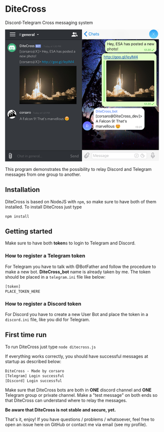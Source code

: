 # DiteCross
Discord-Telegram Cross messaging system

![DiteCross Example](/readme_assets/example.png)

This program demonstrates the possibility to relay Discord and Telegram messages from one group to another.

## Installation
DiteCross is based on NodeJS with `npm`, so make sure to have both of them installed. To install DiteCross just type

```
npm install
```

## Getting started
Make sure to have both **token**s to login to Telegram and Discord.

### How to register a Telegram token
For Telegram you have to talk with @BotFather and follow the procedure to make a new bot. **DiteCross_bot** name is already taken by me.
The token should be placed in a `telegram.ini` file like below:

```
[token]
PLACE_TOKEN_HERE
```

### How to register a Discord token
For Discord you have to create a new User Bot and place the token in a `discord.ini` file, like you did for Telegram.

## First time run
To run DiteCross just type `node ditecross.js`

If everything works correctly, you should have successful messages at startup as described below:

```
DiteCross - Made by corsaro
[Telegram] Login successful
[Discord] Login successful
```

Make sure that DiteCross bots are both in **ONE** discord channel and **ONE** Telegram group or private channel. Make a "test message" on both ends so that DiteCross can understand where to relay the messages.

**Be aware that DiteCross is not stable and secure, yet.**

That's it, enjoy! If you have questions / problems / whatsoever, feel free to open an issue here on GitHub or contact me via email (see my profile).
